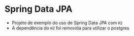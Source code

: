 # Spring Data JPA
- Projeto de exemplo do uso de Spring Data JPA com `H2`
- A dependência do `H2` foi removida para utilizar o postgres
